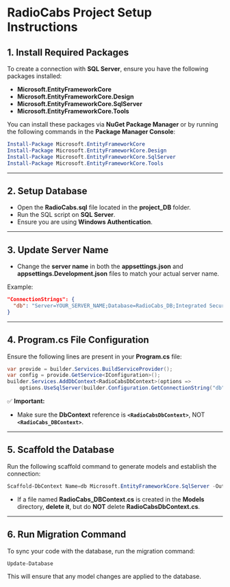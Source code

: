 
# RadioCabs Project Setup Instructions

## 1. Install Required Packages
To create a connection with **SQL Server**, ensure you have the following packages installed:

- **Microsoft.EntityFrameworkCore**
- **Microsoft.EntityFrameworkCore.Design**
- **Microsoft.EntityFrameworkCore.SqlServer**
- **Microsoft.EntityFrameworkCore.Tools**

You can install these packages via **NuGet Package Manager** or by running the following commands in the **Package Manager Console**:
```powershell
Install-Package Microsoft.EntityFrameworkCore
Install-Package Microsoft.EntityFrameworkCore.Design
Install-Package Microsoft.EntityFrameworkCore.SqlServer
Install-Package Microsoft.EntityFrameworkCore.Tools
```

---

## 2. Setup Database
- Open the **RadioCabs.sql** file located in the **project_DB** folder.
- Run the SQL script on **SQL Server**.
- Ensure you are using **Windows Authentication**.

---

## 3. Update Server Name
- Change the **server name** in both the **appsettings.json** and **appsettings.Development.json** files to match your actual server name.

Example:
```json
"ConnectionStrings": {
  "db": "Server=YOUR_SERVER_NAME;Database=RadioCabs_DB;Integrated Security=True;TrustServerCertificate=True;"
}
```

---

## 4. Program.cs File Configuration
Ensure the following lines are present in your **Program.cs** file:

```csharp
var provide = builder.Services.BuildServiceProvider();
var config = provide.GetService<IConfiguration>();
builder.Services.AddDbContext<RadioCabsDbContext>(options => 
    options.UseSqlServer(builder.Configuration.GetConnectionString("db")));
```

✅ **Important:**
- Make sure the **DbContext** reference is **`<RadioCabsDbContext>`**, NOT **`<RadioCabs_DBContext>`**.

---

## 5. Scaffold the Database
Run the following scaffold command to generate models and establish the connection:

```powershell
Scaffold-DbContext Name=db Microsoft.EntityFrameworkCore.SqlServer -OutputDir Models
```

- If a file named **RadioCabs_DBContext.cs** is created in the **Models** directory, **delete it**, but do **NOT** delete **RadioCabsDbContext.cs**.

---

## 6. Run Migration Command
To sync your code with the database, run the migration command:

```powershell
Update-Database
```

This will ensure that any model changes are applied to the database.
